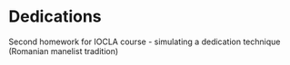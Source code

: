 # Dedications
Second homework for IOCLA course - simulating a dedication technique (Romanian manelist tradition)
